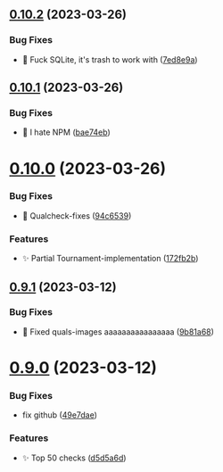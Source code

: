 ## [0.10.2](https://github.com/mgtourney/website/compare/v0.10.1...v0.10.2) (2023-03-26)


### Bug Fixes

* :bug: Fuck SQLite, it's trash to work with ([7ed8e9a](https://github.com/mgtourney/website/commit/7ed8e9a0fb7f70215155b2a49ccea722924fc79a))



## [0.10.1](https://github.com/mgtourney/website/compare/v0.10.0...v0.10.1) (2023-03-26)


### Bug Fixes

* :bug: I hate NPM ([bae74eb](https://github.com/mgtourney/website/commit/bae74eb93ca650f4e29a0b8c4bbb55d3fd97094e))



# [0.10.0](https://github.com/mgtourney/website/compare/v0.9.1...v0.10.0) (2023-03-26)


### Bug Fixes

* :bug: Qualcheck-fixes ([94c6539](https://github.com/mgtourney/website/commit/94c653991df0c879dadf706a4a52be8371ac7bf9))


### Features

* :sparkles: Partial Tournament-implementation ([172fb2b](https://github.com/mgtourney/website/commit/172fb2b66a31f435e151bdf992a1099ae93db710))



## [0.9.1](https://github.com/mgtourney/website/compare/v0.9.0...v0.9.1) (2023-03-12)


### Bug Fixes

* :bug: Fixed quals-images aaaaaaaaaaaaaaaa ([9b81a68](https://github.com/mgtourney/website/commit/9b81a681291d4fbbe7c79dc8a85bcf4dde9e5a26))



# [0.9.0](https://github.com/mgtourney/website/compare/v0.8.0...v0.9.0) (2023-03-12)


### Bug Fixes

* fix github ([49e7dae](https://github.com/mgtourney/website/commit/49e7dae365b43ad4ac762aea39207a3b69c703f7))


### Features

* :sparkles: Top 50 checks ([d5d5a6d](https://github.com/mgtourney/website/commit/d5d5a6d0dc74d7409547cddff2815ab13c7a1997))



